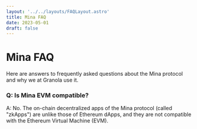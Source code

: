 ```yaml
---
layout: '../../layouts/FAQLayout.astro'
title: Mina FAQ
date: 2023-05-01
draft: false
---
```


# Mina FAQ

Here are answers to frequently asked questions about the Mina protocol and why we at Granola use it.

### Q: Is Mina EVM compatible?

A: No. The on-chain decentralized apps of the Mina protocol (called "zkApps")
are unlike those of Ethereum dApps, and they are not compatible with the
Ethereum Virtual Machine (EVM).

<!--
### Q: Why should developers build on Mina instead of Ethereum?

- Mina Protocol supports zero-knowledge proofs and zero-knowledge applications (zkApps) natively. This put the power of ZK tech in the hands of developers since day one.
- Mina is on the cutting edge of ZK tech, being the first to implement some of the revolutionary cryptographic primitives.
- Mina is quickly gaining market share, but is still comparatively small. The chances of developing a major application on Mina are much higher than on Ethereum.

#### *Why should developers build on Mina and not Aleo?*

#### *Why should developers build on Mina and not Polygon?*

#### *Can you provide a very succinct and relatable explanation of zero knowledge?*

- Zero Knowledge is a new cryptographic technology that allows an untrusted party to verify that it has some knowledge or can pass some constraint without actually revealing the information behind that verification.
- A great example would be a secured building with a Zero Knowledge key card access door. The door would employ Zero Knowledge techniques to verify to the internal system that the cardholder is authorized to access the building without revealing which of the set of authorized users they are.

#### *What is a zkApp?*

ZkApps have two components: smart contract and UI. The UI can be written in your favorite language, no restrictions. The smart contracts are typically written in TypeScript/JavaScript using <a href="https://github.com/o1-labs/snarkyjs" style="color:#FF603B;">SnarkyJS</a>, but they can also be written in OCaml using <a href="https://github.com/o1-labs/snarky" style="color:#FF603B;">Snarky</a>. Writing zkApps on Mina has a very similar feel to writing smart contracts in Solidity.

#### *What does it mean when you say Mina is a “succinct blockchain”?*

- The Mina blockchain is considered to be "succinct." this means that a node on the network doesn't need to replay the entire transaction history of the network in order to verify the current state of the chain
- It also means that any member on the network only needs to maintain up to *k* blocks of history in its state at any time, where *k* is currently set to 290
- This is accomplished by using recursive composition of Zero Knowledge proofs that are generated with every block, guaranteeing a constant, size, and hence, a succinct chain.

It's validity can be represented by a 22kB zk-SNARK

#### *How is Mina’s blockchain only 22kB?*

- Mina's blockchain is unique in that it maintains a constant size of 22kB. It accomplishes this by recursively composing Zero Knowledge proofs (TODO: add more // I added the paragraph below and we can work on combining/mixing)
- Mina's blockchain is small in size because it uses a novel consensus mechanism called "Proof of Stake Snapshots" that reduces the amount of data that needs to be stored by each node in the network. Essentially Mina Protocol takes the equivalent of a digital snapshot of the previous blocks and then puts that “photo” of the previous blocks together with the new transaction. This mechanism allows Mina to produce small block sizes and reduce the amount of data that must be stored to maintain the security and integrity of the blockchain. Additionally, Mina uses a compact Merkle tree data structure to store the blockchain state, further reducing the storage requirements for each node.

That's not the whole story. The zk-SNARK which represents the validity of all transitions of the Mina blockchain is 22kB. The totality of blocks on Mina is much larger, but a block producer does not need to retain all the blocks to particiapte in consensus. They only need to the most recent 290 blocks.

#### *What language are zkApps developed in? Is it hard to learn?*

- Ethereum smart contracts are typically written in the programming language Solidity. Solidity has its own unique syntax and features that one needs to learn. Usually programmers and software engineers learn Javascript/TypeScript before moving onto more difficult languages, such as Solidity.
- Mina recognized the challenges with building ZkApps with Solidity and has developed SnarkyJS. With Mina, zkApps are written in TypeScript using SnarkyJS. SnarkyJS is a TypeScript library for writing smart contracts based on zero-knowledge proofs for the Mina Protocol. It is included automatically when creating a new project using the Mina zkApp CLI.
- This page directly from the Mina docs <a href="https://docs.minaprotocol.com/zkapps/how-to-write-a-zkapp" style="color:#FF603B;">How to Write a ZkApp</a> provides a guide on how to write a ZkApp in Mina, including the steps for setting up the development environment, writing and testing the smart contract code, deploying the ZkApp to the Mina network, and using the ZkApp from a client. The guide also provides information on the tools and resources available for building and deploying ZkApps on Mina. Overall, the guide is intended to help developers get started with writing ZkApps on Mina, and to provide a comprehensive introduction to the concepts and tools required for building and deploying ZkApps on the Mina blockchain.

#### *Does Mina have plans for a zkEVM?*

`=nil;` foundation has been working on putting Mina blockchain proofs on Ethereum [probably not the best link?](https://minacrypto.com/2021/10/02/bridging-mina-with-ethereum-meet-nil-foundation/) so that one can access info about Mina from Ethereum

#### *What are some top use case examples for zkApps?*

zkApps are a type of blockchain-based application that allows users to make transactions without revealing sensitive information. Some of the top use case examples for zkApps include:

1. Financial Services: zkApps can be used for secure and private financial transactions such as peer-to-peer lending, remittances, taxes, proof of solvency, complience, and insurance.
2. Identity Verification: zkApps can be used for secure and private identity verification, eliminating the need for sensitive information to be shared with third-party entities.
3. Supply Chain Management: zkApps can be used to improve the transparency and efficiency of supply chain operations, enabling secure and private tracking of goods and information.
4. Healthcare: zkApps can be used for secure and private electronic medical records and telemedicine applications, protecting sensitive patient information.
5. Gaming: zkApps can be used for secure and private online gaming, enabling players to make transactions without revealing their identity or personal information.
6. Scalability: zero-knowledge tech in general allows for processing many transactions off-chain and simply sumbitting a proof that they were processed correctly, i.e. rollup systems with validity proofs.

Overall, zkApps have the potential to revolutionize many industries by enabling secure and private transactions without sacrificing security or transparency.
-->
